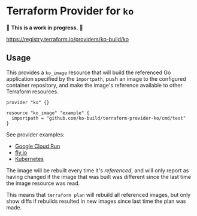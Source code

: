 # Terraform Provider for `ko`

🚨 **This is a work in progress.** 🚨

https://registry.terraform.io/providers/ko-build/ko

## Usage

This provides a `ko_image` resource that will build the referenced Go application specified by the `importpath`, push an image to the configured container repository, and make the image's reference available to other Terraform resources.

```
provider "ko" {}

resource "ko_image" "example" {
  importpath = "github.com/ko-build/terraform-provider-ko/cmd/test"
}
```

See provider examples:

- [Google Cloud Run](./provider-examples/cloudrun/README.md)
- [fly.io](./provider-examples/fly.io/README.md)
- [Kubernetes](./provider-examples/kubernetes/README.md)

The image will be rebuilt every time it's _referenced_, and will only report as having changed if the image that was built was different since the last time the image resource was read.

This means that `terraform plan` will rebuild all referenced images, but only show diffs if rebuilds resulted in new images since last time the plan was made.
